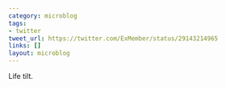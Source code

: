 ```yaml
---
category: microblog
tags:
- twitter
tweet_url: https://twitter.com/ExMember/status/29143214965
links: []
layout: microblog
---
```

Life tilt.
